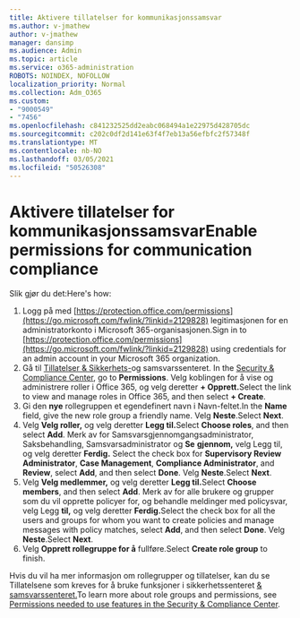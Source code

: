 ```yaml
---
title: Aktivere tillatelser for kommunikasjonssamsvar
ms.author: v-jmathew
author: v-jmathew
manager: dansimp
ms.audience: Admin
ms.topic: article
ms.service: o365-administration
ROBOTS: NOINDEX, NOFOLLOW
localization_priority: Normal
ms.collection: Adm_O365
ms.custom:
- "9000549"
- "7456"
ms.openlocfilehash: c841232525dd2eabc068494a1e22975d428705dc
ms.sourcegitcommit: c202c0df2d141e63f4f7eb13a56efbfc2f57348f
ms.translationtype: MT
ms.contentlocale: nb-NO
ms.lasthandoff: 03/05/2021
ms.locfileid: "50526308"
---
```

# <a name="enable-permissions-for-communication-compliance"></a><span data-ttu-id="579c7-102">Aktivere tillatelser for kommunikasjonssamsvar</span><span class="sxs-lookup"><span data-stu-id="579c7-102">Enable permissions for communication compliance</span></span>

<span data-ttu-id="579c7-103">Slik gjør du det:</span><span class="sxs-lookup"><span data-stu-id="579c7-103">Here's how:</span></span>

1. <span data-ttu-id="579c7-104">Logg på med [https://protection.office.com/permissions](https://go.microsoft.com/fwlink/?linkid=2129828) legitimasjonen for en administratorkonto i Microsoft 365-organisasjonen.</span><span class="sxs-lookup"><span data-stu-id="579c7-104">Sign in to [https://protection.office.com/permissions](https://go.microsoft.com/fwlink/?linkid=2129828) using credentials for an admin account in your Microsoft 365 organization.</span></span>
2. <span data-ttu-id="579c7-105">Gå til [Tillatelser & Sikkerhets-](https://go.microsoft.com/fwlink/?linkid=2101341)og samsvarssenteret. </span><span class="sxs-lookup"><span data-stu-id="579c7-105">In the [Security & Compliance Center](https://go.microsoft.com/fwlink/?linkid=2101341), go to **Permissions**.</span></span> <span data-ttu-id="579c7-106">Velg koblingen for å vise og administrere roller i Office 365, og velg deretter **\+ Opprett.**</span><span class="sxs-lookup"><span data-stu-id="579c7-106">Select the link to view and manage roles in Office 365, and then select **\+ Create**.</span></span>
3. <span data-ttu-id="579c7-107">Gi den **nye** rollegruppen et egendefinert navn i Navn-feltet.</span><span class="sxs-lookup"><span data-stu-id="579c7-107">In the **Name** field, give the new role group a friendly name.</span></span> <span data-ttu-id="579c7-108">Velg **Neste**.</span><span class="sxs-lookup"><span data-stu-id="579c7-108">Select **Next**.</span></span>
4. <span data-ttu-id="579c7-109">Velg **Velg roller,** og velg deretter **Legg til.**</span><span class="sxs-lookup"><span data-stu-id="579c7-109">Select **Choose roles**, and then select **Add**.</span></span> <span data-ttu-id="579c7-110">Merk av for Samsvarsgjennomgangsadministrator, Saksbehandling, Samsvarsadministrator og **Se** **gjennom,** velg Legg til, og velg deretter **Ferdig.** </span><span class="sxs-lookup"><span data-stu-id="579c7-110">Select the check box for **Supervisory Review Administrator**, **Case Management**, **Compliance Administrator**, and **Review**, select **Add**, and then select **Done**.</span></span> <span data-ttu-id="579c7-111">Velg **Neste**.</span><span class="sxs-lookup"><span data-stu-id="579c7-111">Select **Next**.</span></span>
5. <span data-ttu-id="579c7-112">Velg **Velg medlemmer,** og velg deretter **Legg til.**</span><span class="sxs-lookup"><span data-stu-id="579c7-112">Select **Choose members**, and then select **Add**.</span></span> <span data-ttu-id="579c7-113">Merk av for alle brukere og grupper som du vil opprette policyer for, og behandle meldinger med policysvar, velg Legg **til,** og velg deretter **Ferdig.**</span><span class="sxs-lookup"><span data-stu-id="579c7-113">Select the check box for all the users and groups for whom you want to create policies and manage messages with policy matches, select **Add**, and then select **Done**.</span></span> <span data-ttu-id="579c7-114">Velg **Neste**.</span><span class="sxs-lookup"><span data-stu-id="579c7-114">Select **Next**.</span></span>
6. <span data-ttu-id="579c7-115">Velg **Opprett rollegruppe for å** fullføre.</span><span class="sxs-lookup"><span data-stu-id="579c7-115">Select **Create role group** to finish.</span></span>

<span data-ttu-id="579c7-116">Hvis du vil ha mer informasjon om rollegrupper og tillatelser, kan du se Tillatelsene som kreves for å bruke funksjoner i sikkerhetssenteret [& samsvarssenteret.](https://go.microsoft.com/fwlink/?linkid=2114184)</span><span class="sxs-lookup"><span data-stu-id="579c7-116">To learn more about role groups and permissions, see [Permissions needed to use features in the Security & Compliance Center](https://go.microsoft.com/fwlink/?linkid=2114184).</span></span>
